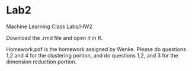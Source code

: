 # Lab2
Machine Learning Class Labs/HW2

Download the .rmd file and open it in R. 

Homework.pdf is the homework assigned by Wenke. Please do questions 1,2 and 4 for the clustering portion, and do questions 1,2, and 3 for the dimension reduction portion. 
